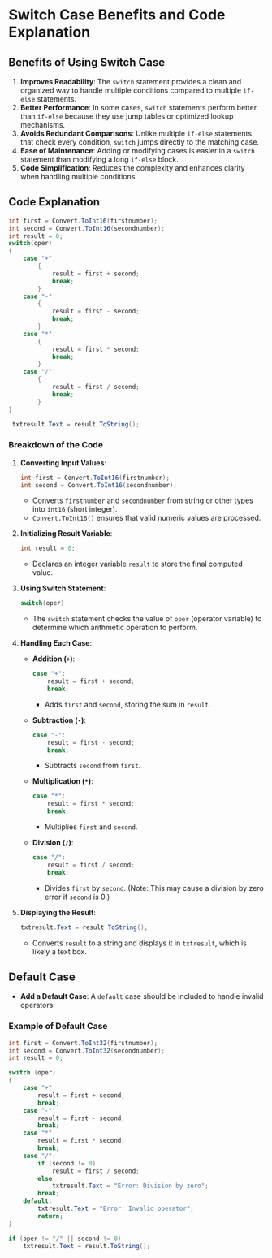 # Switch Case Benefits and Code Explanation

## Benefits of Using Switch Case

1. **Improves Readability**: The `switch` statement provides a clean and organized way to handle multiple conditions compared to multiple `if-else` statements.
2. **Better Performance**: In some cases, `switch` statements perform better than `if-else` because they use jump tables or optimized lookup mechanisms.
3. **Avoids Redundant Comparisons**: Unlike multiple `if-else` statements that check every condition, `switch` jumps directly to the matching case.
4. **Ease of Maintenance**: Adding or modifying cases is easier in a `switch` statement than modifying a long `if-else` block.
5. **Code Simplification**: Reduces the complexity and enhances clarity when handling multiple conditions.

## Code Explanation

```csharp
int first = Convert.ToInt16(firstnumber);
int second = Convert.ToInt16(secondnumber);
int result = 0;
switch(oper)
{
    case "+":
        {
            result = first + second;
            break;
        }
    case "-":
        {
            result = first - second;
            break;
        }
    case "*":
        {
            result = first * second;
            break;
        }
    case "/":
        {
            result = first / second;
            break;
        }
}

 txtresult.Text = result.ToString();
```

### Breakdown of the Code

1. **Converting Input Values**:
   ```csharp
   int first = Convert.ToInt16(firstnumber);
   int second = Convert.ToInt16(secondnumber);
   ```
   - Converts `firstnumber` and `secondnumber` from string or other types into `int16` (short integer).
   - `Convert.ToInt16()` ensures that valid numeric values are processed.

2. **Initializing Result Variable**:
   ```csharp
   int result = 0;
   ```
   - Declares an integer variable `result` to store the final computed value.

3. **Using Switch Statement**:
   ```csharp
   switch(oper)
   ```
   - The `switch` statement checks the value of `oper` (operator variable) to determine which arithmetic operation to perform.

4. **Handling Each Case**:
   - **Addition (`+`)**:
     ```csharp
     case "+":
         result = first + second;
         break;
     ```
     - Adds `first` and `second`, storing the sum in `result`.
   
   - **Subtraction (`-`)**:
     ```csharp
     case "-":
         result = first - second;
         break;
     ```
     - Subtracts `second` from `first`.
   
   - **Multiplication (`*`)**:
     ```csharp
     case "*":
         result = first * second;
         break;
     ```
     - Multiplies `first` and `second`.
   
   - **Division (`/`)**:
     ```csharp
     case "/":
         result = first / second;
         break;
     ```
     - Divides `first` by `second`. (Note: This may cause a division by zero error if `second` is 0.)

5. **Displaying the Result**:
   ```csharp
   txtresult.Text = result.ToString();
   ```
   - Converts `result` to a string and displays it in `txtresult`, which is likely a text box.

## Default Case
- **Add a Default Case**: A `default` case should be included to handle invalid operators.

### Example of Default Case
```csharp
int first = Convert.ToInt32(firstnumber);
int second = Convert.ToInt32(secondnumber);
int result = 0;

switch (oper)
{
    case "+":
        result = first + second;
        break;
    case "-":
        result = first - second;
        break;
    case "*":
        result = first * second;
        break;
    case "/":
        if (second != 0)
            result = first / second;
        else
            txtresult.Text = "Error: Division by zero";
        break;
    default:
        txtresult.Text = "Error: Invalid operator";
        return;
}

if (oper != "/" || second != 0)
    txtresult.Text = result.ToString();
```
